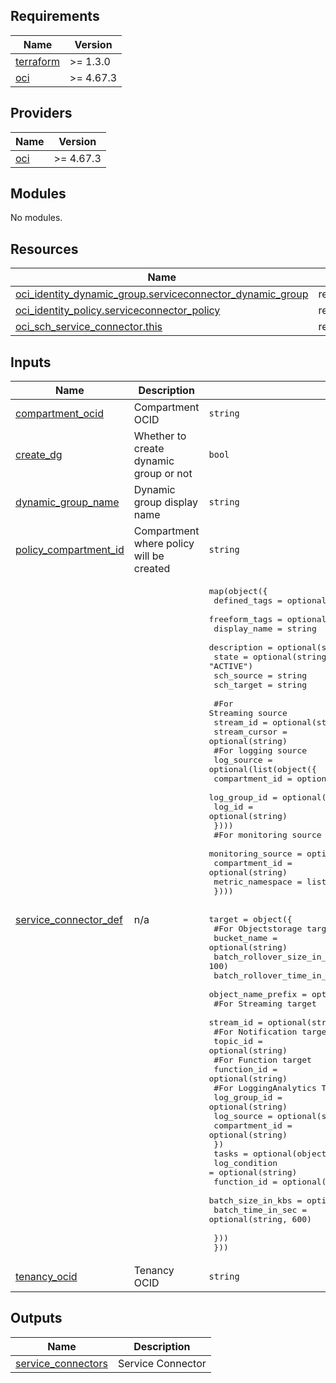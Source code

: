 <!-- BEGIN_TF_DOCS -->
## Requirements

| Name | Version |
|------|---------|
| <a name="requirement_terraform"></a> [terraform](#requirement\_terraform) | >= 1.3.0 |
| <a name="requirement_oci"></a> [oci](#requirement\_oci) | >= 4.67.3 |

## Providers

| Name | Version |
|------|---------|
| <a name="provider_oci"></a> [oci](#provider\_oci) | >= 4.67.3 |

## Modules

No modules.

## Resources

| Name | Type |
|------|------|
| [oci_identity_dynamic_group.serviceconnector_dynamic_group](https://registry.terraform.io/providers/oracle/oci/latest/docs/resources/identity_dynamic_group) | resource |
| [oci_identity_policy.serviceconnector_policy](https://registry.terraform.io/providers/oracle/oci/latest/docs/resources/identity_policy) | resource |
| [oci_sch_service_connector.this](https://registry.terraform.io/providers/oracle/oci/latest/docs/resources/sch_service_connector) | resource |

## Inputs

| Name | Description | Type | Default | Required |
|------|-------------|------|---------|:--------:|
| <a name="input_compartment_ocid"></a> [compartment\_ocid](#input\_compartment\_ocid) | Compartment OCID | `string` | n/a | yes |
| <a name="input_create_dg"></a> [create\_dg](#input\_create\_dg) | Whether to create dynamic group or not | `bool` | n/a | yes |
| <a name="input_dynamic_group_name"></a> [dynamic\_group\_name](#input\_dynamic\_group\_name) | Dynamic group display name | `string` | n/a | yes |
| <a name="input_policy_compartment_id"></a> [policy\_compartment\_id](#input\_policy\_compartment\_id) | Compartment where policy will be created | `string` | n/a | yes |
| <a name="input_service_connector_def"></a> [service\_connector\_def](#input\_service\_connector\_def) | n/a | <pre>map(object({<br>    defined_tags  = optional(map(string))<br>    freeform_tags = optional(map(string))<br>    display_name  = string<br>    description   = optional(string)<br>    state         = optional(string, "ACTIVE")<br>    sch_source    = string<br>    sch_target    = string<br><br>    #For Streaming source<br>    stream_id     = optional(string)<br>    stream_cursor = optional(string)<br>    #For logging source<br>    log_source = optional(list(object({<br>      compartment_id = optional(string)<br>      log_group_id   = optional(string, "_Audit")<br>      log_id         = optional(string)<br>    })))<br>    #For monitoring source<br>    monitoring_source = optional(list(object({<br>      compartment_id   = optional(string)<br>      metric_namespace = list(string)<br>    })))<br><br>    target = object({<br>      #For Objectstorage target<br>      bucket_name                = optional(string)<br>      batch_rollover_size_in_mbs = optional(number, 100)<br>      batch_rollover_time_in_ms  = optional(number, 420000)<br>      object_name_prefix         = optional(string)<br>      #For Streaming target<br>      stream_id = optional(string)<br>      #For Notification target<br>      topic_id = optional(string)<br>      #For Function target<br>      function_id = optional(string)<br>      #For LoggingAnalytics Target<br>      log_group_id   = optional(string)<br>      log_source     = optional(string)<br>      compartment_id = optional(string)<br>    })<br>    tasks = optional(object({<br>      log_condition     = optional(string)<br>      function_id       = optional(string)<br>      batch_size_in_kbs = optional(string, 5120)<br>      batch_time_in_sec = optional(string, 600)<br><br>    }))<br>  }))</pre> | n/a | yes |
| <a name="input_tenancy_ocid"></a> [tenancy\_ocid](#input\_tenancy\_ocid) | Tenancy OCID | `string` | n/a | yes |

## Outputs

| Name | Description |
|------|-------------|
| <a name="output_service_connectors"></a> [service\_connectors](#output\_service\_connectors) | Service Connector |
<!-- END_TF_DOCS -->